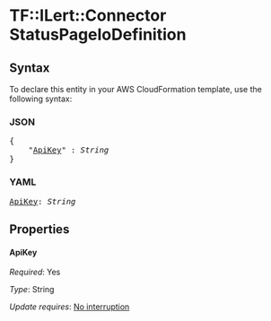 # TF::ILert::Connector StatusPageIoDefinition

## Syntax

To declare this entity in your AWS CloudFormation template, use the following syntax:

### JSON

<pre>
{
    "<a href="#apikey" title="ApiKey">ApiKey</a>" : <i>String</i>
}
</pre>

### YAML

<pre>
<a href="#apikey" title="ApiKey">ApiKey</a>: <i>String</i>
</pre>

## Properties

#### ApiKey

_Required_: Yes

_Type_: String

_Update requires_: [No interruption](https://docs.aws.amazon.com/AWSCloudFormation/latest/UserGuide/using-cfn-updating-stacks-update-behaviors.html#update-no-interrupt)

